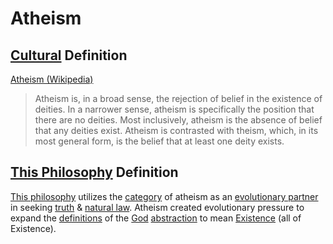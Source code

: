 # Atheism

## [Cultural](./culture.md) Definition

<a href="http://en.wikipedia.org/wiki/Atheism" target="_blank">Atheism (Wikipedia)</a>

> Atheism is, in a broad sense, the rejection of belief in the existence of deities. In a narrower sense, atheism is specifically the position that there are no deities. Most inclusively, atheism is the absence of belief that any deities exist. Atheism is contrasted with theism, which, in its most general form, is the belief that at least one deity exists.

## [This Philosophy](./this-philosophy.md) Definition

[This philosophy](./this-philosophy.md) utilizes the [category](./category-theory.md) of atheism as an [evolutionary partner](./evolutionary-group.md) in seeking [truth](./truth.md) & [natural law](./natural-law.md). Atheism created evolutionary pressure to expand the [definitions](./definition.md) of the [God](./god.md) [abstraction](./abstraction.md) to mean [Existence](./existence.md) (all of Existence).
